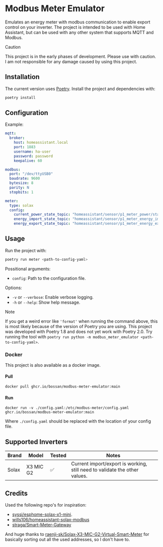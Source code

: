 # Modbus Meter Emulator

Emulates an energy meter with modbus communication to enable export control on your inverter.
The project is intended to be used with Home Assistant, but can be used with any other system that supports MQTT and Modbus.

> [!CAUTION]
> This project is in the early phases of development. Please use with caution.
> I am not responsible for any damage caused by using this project.

## Installation

The current version uses [Poetry](https://python-poetry.org).
Install the project and dependencies with:

```bash
poetry install
```

## Configuration

Example:

```yaml
mqtt:
  broker:
    host: homeassistant.local
    port: 1883
    username: ha-user
    password: password
    keepalive: 60

modbus:
  port: "/dev/ttyUSB0"
  baudrate: 9600
  bytesize: 8
  parity: N
  stopbits: 1

meter:
  type: solax
  config:
    current_power_state_topic: "homeassistant/sensor/p1_meter_power/state"
    energy_import_state_topic: "homeassistant/sensor/p1_meter_energy_import/state"
    energy_export_state_topic: "homeassistant/sensor/p1_meter_energy_export/state"
```

## Usage

Run the project with:

```bash
poetry run meter <path-to-config-yaml>
```
Possitional arguments:
- `config`: Path to the configuration file.

Options:
- `-v` or `--verbose`: Enable verbose logging.
- `-h` or `--help`: Show help message.

> [!NOTE]
> If you get a weird error like `'format'` when running the command above, this is most likely because of the version of Poetry you are using.
> This project was developed with Poetry 1.8 and does not yet work with Poetry 2.0.
> Try running the tool with `poetry run python -m modbus_meter_emulator <path-to-config-yaml>`.

### Docker
This project is also available as a docker image.

#### Pull
```bash
docker pull ghcr.io/bossan/modbus-meter-emulator:main
```

#### Run
```commandline
docker run -v ./config.yaml:/etc/modbus-meter/config.yaml ghcr.io/bossan/modbus-meter-emulator:main
```

Where `./config.yaml` should be replaced with the location of your config file.

## Supported Inverters

| Brand | Model     | Tested             | Notes                                                                      |
|-------|-----------|--------------------|----------------------------------------------------------------------------|
| Solax | X3 MIC G2 | :white_check_mark: | Current import/export is working, still need to validate the other values. |

## Credits

Used the following repo's for inspiration:

- [syssi/esphome-solax-x1-mini](https://github.com/syssi/esphome-solax-x1-mini/).
- [wills106/homeassistant-solax-modbus](https://github.com/wills106/homeassistant-solax-modbus)
- [straga/Smart-Meter-Gateway](https://github.com/straga/Smart-Meter-Gateway)

And huge thanks
to [raenji-sk/Solax-X3-MIC-G2-Virtual-Smart-Meter](https://github.com/raenji-sk/Solax-X3-MIC-G2-Virtual-Smart-Meter) for
basically sorting out all the used addresses, so I don't have to.
